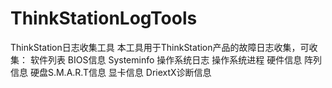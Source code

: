 # ThinkStationLogTools
ThinkStation日志收集工具
本工具用于ThinkStation产品的故障日志收集，可收集：
软件列表
BIOS信息
Systeminfo
操作系统日志
操作系统进程
硬件信息
阵列信息
硬盘S.M.A.R.T信息
显卡信息
DriextX诊断信息
